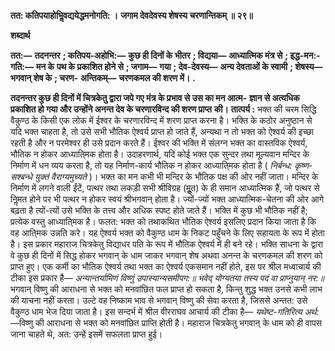 **तत: कतिपयाहोभिॢवद्ययेद्धमनोगति: ।** **जगाम देवदेवस्य शेषस्य चरणान्तिकम् ॥ २९॥** 

**शब्दार्थ** 

**तत:—** **तदनन्तर** **; कतिपय-अहोभि:—** **कुछ ही दिनों के भीतर** **; विद्यया—** **आध्यात्मिक मंत्र से** **; इद्ध-मन:-गति:—** **मन के** **पथ के प्रकाशित होने से** **; जगाम—** **गया** **; देव-देवस्य—** **अन्य देवताओं के स्वामी** **; शेषस्य—** **भगवान् शेष के** **; चरण-** **अन्तिकम्—** **चरणकमल की शरण में।** **.** 

**तदनन्तर कुछ ही दिनों में चित्रकेतु द्वारा जपे गए मंत्र के प्रभाव से उस का मन आत्म-** **ज्ञान से अत्यधिक प्रकाशित हो गया और उन्होंने अनन्त देव के चरणारविन्द की शरण प्राप्त** **की।** **तात्पर्य :** भक्त की चरम सिद्धि वैकुण्ठ के किसी एक लोक में ईश्वर के चरणारविन्द में शरण प्राप्त करना है। भक्ति के कठोर अनुष्ठान से यदि भक्त चाहता है, तो उसे सभी भौतिक ऐश्वर्य प्राप्त हो जाते हैं, अन्यथा न तो भक्त को ऐश्वर्य की इच्छा रहती है और न परमेश्वर ही उसे प्रदान करते हैं। ईश्वर की भक्ति में संलग्न भक्त का वास्तविक ऐश्वर्य, भौतिक न होकर आध्याति्मक होता है। उदाहरणार्थ, यदि कोई भक्त एक सुन्दर तथा मूल्यवान मन्दिर के निर्माण में धन व्यय करता है, तो यह निर्माण-कार्य भौतिक न होकर आध्याति्मक होता है ( *निर्बन्ध: कृष्ण-सश्बन्धे युक्तं* *वैराग्यमुच्यते* )। भक्त का मन कभी भी मन्दिर के भौतिक पक्ष की ओर नहीं जाता। मन्दिर के निर्माण में लगने वाली ईंटें, पत्थर तथा लकड़ी सभी श्रीविग्रह (मूॢत) के ही समान आध्यात्मिक हैं, जो पत्थर से निॢमत होने पर भी पत्थर न होकर स्वयं श्रीभगवान् होता है। ज्यों-ज्यों भक्त आध्यात्मिक-चेतना की ओर आगे बढ़ता है त्यों-त्यों उसे भक्ति के तत्त्व और अधिक स्पष्ट होते जाते हैं। भक्ति में कुछ भी भौतिक नहीं है; प्रत्येक वस्तु आध्याति्मक है। फलत: भक्त को तथाकथित भौतिक ऐश्वर्य इसलिए प्रदान किया जाता है कि वह आति्मक उन्नति करे। यह ऐश्वर्य भक्त को वैकुण्ठ धाम के निकट पहुँचने के लिए सहायता के रूप में होता है। इस प्रकार महाराज चित्रकेतु विद्याधर पति के रूप में भौतिक ऐश्वर्य में ही बने रहे। भक्ति साधना के द्वारा वे कुछ ही दिनों में सिद्ध होकर भगवान् के धाम जाकर भगवान् शेष अथवा अनन्त के चरणकमल की शरण को प्राप्त हुए। एक कर्मी का भौतिक ऐश्वर्य तथा भक्त का ऐश्वर्य एकसमान नहीं होते, इस पर श्रील मध्वाचार्य की टीका इस प्रकार है— *अन्यान्तर्यामिणं विष्णुं उपास्यान्यसमीपग:॥* *भवेद् योग्यतया तस्य पदं वा प्राप्नुयान् नर:॥* भगवान् विष्णु की आराधना से भक्त को मनवांछित फल प्राप्त हो सकता है, किन्तु शुद्ध भक्त उनसे कभी लाभ की याचना नहीं करता। उल्टे वह निष्काम भाव से भगवान् विष्णु की सेवा करता है, जिससे अन्तत: उसे वैकुण्ठ धाम भेज दिया जाता है। इस सन्दर्भ में श्रील वीरराघव आचार्य की टीका है— *यथेष्ट-गतिरित्य अर्थ:* —विष्णु की आराधना से भक्त को मनवांछित प्राप्ति होती है। महाराज चित्रकेतु भगवान् के धाम को ही वापस जाना चाहते थे, अत: उन्हें इसमें सफलता प्राप्त हुई।  